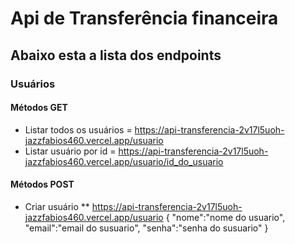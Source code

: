 # Api de Transferência financeira

## Abaixo esta a lista dos endpoints

### Usuários
#### Métodos GET
* Listar todos os usuários = https://api-transferencia-2v17l5uoh-jazzfabios460.vercel.app/usuario
* Listar usuário por id = https://api-transferencia-2v17l5uoh-jazzfabios460.vercel.app/usuario/id_do_usuario
#### Métodos POST
* Criar usuário 
** https://api-transferencia-2v17l5uoh-jazzfabios460.vercel.app/usuario
   {
    "nome":"nome do usuario",
    "email":"email do susuario",
    "senha":"senha do susuario"
   }